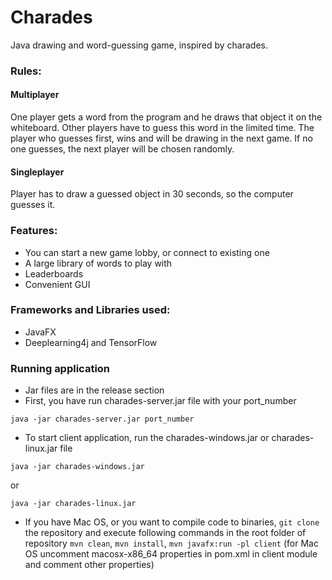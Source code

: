 # Charades
Java drawing and word-guessing game, inspired by charades.
### Rules:
#### Multiplayer
One player gets a word from the program and he draws that object it on the whiteboard.
Other players have to guess this word in the limited time. The player who guesses first, wins and will be drawing in the next game. If no one guesses, the next player will be chosen randomly.


#### Singleplayer
Player has to draw a guessed object in 30 seconds, so the computer guesses it.

### Features:
* You can start a new game lobby, or connect to existing one
* A large library of words to play with
* Leaderboards
* Convenient GUI

### Frameworks and Libraries used:
* JavaFX
* Deeplearning4j and TensorFlow

### Running application
* Jar files are in the release section
* First, you have run charades-server.jar file with your port_number
```
java -jar charades-server.jar port_number
```  
* To start client application, run the charades-windows.jar or charades-linux.jar file
```
java -jar charades-windows.jar
```
or
```
java -jar charades-linux.jar
```
* If you have Mac OS, or you want to compile code to binaries, ```git clone``` the repository and execute following commands in the root folder of repository ```mvn clean```, ```mvn install```, ```mvn javafx:run -pl client``` (for Mac OS uncomment macosx-x86_64 properties in pom.xml in client module and comment other properties) 
